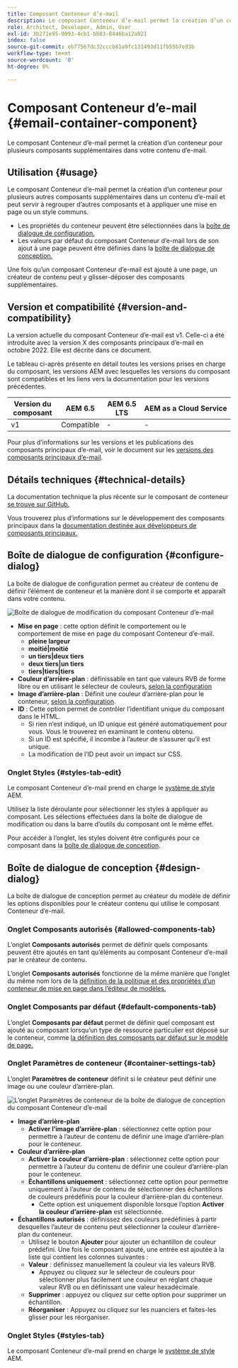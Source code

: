 ```yaml
---
title: Composant Conteneur d’e-mail
description: Le composant Conteneur d’e-mail permet la création d’un conteneur pour plusieurs composants supplémentaires dans votre contenu d’e-mail.
role: Architect, Developer, Admin, User
exl-id: 3b271e95-0093-4cb1-bb83-8446ba12a821
index: false
source-git-commit: eb77567dc32cccb81a9fc131493d11fb55b7e93b
workflow-type: tm+mt
source-wordcount: '0'
ht-degree: 0%

---
```



# Composant Conteneur d’e-mail {#email-container-component}

Le composant Conteneur d’e-mail permet la création d’un conteneur pour plusieurs composants supplémentaires dans votre contenu d’e-mail.

## Utilisation {#usage}

Le composant Conteneur d’e-mail permet la création d’un conteneur pour plusieurs autres composants supplémentaires dans un contenu d’e-mail et peut servir à regrouper d’autres composants et à appliquer une mise en page ou un style communs.

* Les propriétés du conteneur peuvent être sélectionnées dans la [boîte de dialogue de configuration.](#configure-dialog)
* Les valeurs par défaut du composant Conteneur d’e-mail lors de son ajout à une page peuvent être définies dans la [boîte de dialogue de conception.](#design-dialog)

Une fois qu’un composant Conteneur d’e-mail est ajouté à une page, un créateur de contenu peut y glisser-déposer des composants supplémentaires.

## Version et compatibilité {#version-and-compatibility}

La version actuelle du composant Conteneur d’e-mail est v1. Celle-ci a été introduite avec la version X des composants principaux d’e-mail en octobre 2022. Elle est décrite dans ce document.

Le tableau ci-après présente en détail toutes les versions prises en charge du composant, les versions AEM avec lesquelles les versions du composant sont compatibles et les liens vers la documentation pour les versions précédentes.

| Version du composant | AEM 6.5 | AEM 6.5 LTS | AEM as a Cloud Service |
|---|---|---|---|
| v1 | Compatible | - | - |

Pour plus d’informations sur les versions et les publications des composants principaux d’e-mail, voir le document sur les [versions des composants principaux d’e-mail](/help/email/versions.md).

## Détails techniques {#technical-details}

La documentation technique la plus récente sur le composant de conteneur [se trouve sur GitHub.](https://adobe.com/go/aem_cmp_tech_email_container_v1)

Vous trouverez plus d’informations sur le développement des composants principaux dans la [documentation destinée aux développeurs de composants principaux.](/help/developing/overview.md)

## Boîte de dialogue de configuration {#configure-dialog}

La boîte de dialogue de configuration permet au créateur de contenu de définir l’élément de conteneur et la manière dont il se comporte et apparaît dans votre contenu.

![Boîte de dialogue de modification du composant Conteneur d’e-mail](/help/email/assets/email-container-configure.png)

* **Mise en page** : cette option définit le comportement ou le comportement de mise en page du composant Conteneur d’e-mail.
   * **pleine largeur**
   * **moitié|moitié**
   * **un tiers|deux tiers**
   * **deux tiers|un tiers**
   * **tiers|tiers|tiers**
* **Couleur d’arrière-plan** : définissable en tant que valeurs RVB de forme libre ou en utilisant le sélecteur de couleurs, [selon la configuration](#container-settings-tab)
* **Image d’arrière-plan** : Définit une couleur d’arrière-plan pour le conteneur, [selon la configuration](#container-settings-tab).
* **ID** : Cette option permet de contrôler l’identifiant unique du composant dans le HTML.
   * Si rien n’est indiqué, un ID unique est généré automatiquement pour vous. Vous le trouverez en examinant le contenu obtenu.
   * Si un ID est spécifié, il incombe à l’auteur de s’assurer qu’il est unique.
   * La modification de l’ID peut avoir un impact sur CSS.

### Onglet Styles {#styles-tab-edit}

Le composant Conteneur d’e-mail prend en charge le [système de style](/help/get-started/authoring.md#component-styling) AEM.

Utilisez la liste déroulante pour sélectionner les styles à appliquer au composant. Les sélections effectuées dans la boîte de dialogue de modification ou dans la barre d’outils du composant ont le même effet.

Pour accéder à l’onglet, les styles doivent être configurés pour ce composant dans la [boîte de dialogue de conception](#design-dialog).

## Boîte de dialogue de conception {#design-dialog}

La boîte de dialogue de conception permet au créateur du modèle de définir les options disponibles pour le créateur contenu qui utilise le composant Conteneur d’e-mail.

### Onglet Composants autorisés {#allowed-components-tab}

L’onglet **Composants autorisés** permet de définir quels composants peuvent être ajoutés en tant qu’éléments au composant Conteneur d’e-mail par le créateur de contenu.

L’onglet **Composants autorisés** fonctionne de la même manière que l’onglet du même nom lors de la [définition de la politique et des propriétés d’un conteneur de mise en page dans l’éditeur de modèles.](https://experienceleague.adobe.com/docs/experience-manager-cloud-service/sites/authoring/features/templates.html?lang=fr)

### Onglet Composants par défaut {#default-components-tab}

L’onglet **Composants par défaut** permet de définir quel composant est ajouté au composant lorsqu’un type de ressource particulier est déposé sur le conteneur, comme [la définition des composants par défaut sur le modèle de page.](https://experienceleague.adobe.com/docs/experience-manager-cloud-service/sites/authoring/features/templates.html?lang=fr)

### Onglet Paramètres de conteneur {#container-settings-tab}

L’onglet **Paramètres de conteneur** définit si le créateur peut définir une image ou une couleur d’arrière-plan.

![L’onglet Paramètres de conteneur de la boîte de dialogue de conception du composant Conteneur d’e-mail](/help/email/assets/email-container-design-container-settings.png)

* **Image d’arrière-plan**
   * **Activer l’image d’arrière-plan** : sélectionnez cette option pour permettre à l’auteur de contenu de définir une image d’arrière-plan pour le conteneur.
* **Couleur d’arrière-plan**
   * **Activer la couleur d’arrière-plan** : sélectionnez cette option pour permettre à l’auteur du contenu de définir une couleur d’arrière-plan pour le conteneur.
   * **Échantillons uniquement** : sélectionnez cette option pour permettre uniquement à l’auteur de contenu de sélectionner des échantillons de couleurs prédéfinis pour la couleur d’arrière-plan du conteneur.
      * Cette option est uniquement disponible lorsque l’option **Activer la couleur d’arrière-plan** est sélectionnée.
* **Échantillons autorisés** : définissez des couleurs prédéfinies à partir desquelles l’auteur de contenu peut sélectionner la couleur d’arrière-plan du conteneur.
   * Utilisez le bouton **Ajouter** pour ajouter un échantillon de couleur prédéfini. Une fois le composant ajouté, une entrée est ajoutée à la liste qui contient les colonnes suivantes :
   * **Valeur** : définissez manuellement la couleur via les valeurs RVB.
      * Appuyez ou cliquez sur le sélecteur de couleurs pour sélectionner plus facilement une couleur en réglant chaque valeur RVB ou en définissant une valeur hexadécimale.
   * **Supprimer** : appuyez ou cliquez sur cette option pour supprimer un échantillon.
   * **Réorganiser** : Appuyez ou cliquez sur les nuanciers et faites-les glisser pour les réorganiser.

### Onglet Styles {#styles-tab}

Le composant Conteneur d’e-mail prend en charge le [système de style](/help/get-started/authoring.md#component-styling) AEM.
